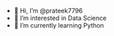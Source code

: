 - 👋 Hi, I’m @prateek7796
- 👀 I’m interested in Data Science 
- 🌱 I’m currently learning Python

<!---
prateek7796/prateek7796 is a ✨ special ✨ repository because its `README.md` (this file) appears on your GitHub profile.
You can click the Preview link to take a look at your changes.
--->
